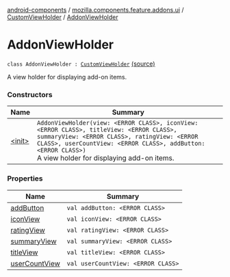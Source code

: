[android-components](../../../index.md) / [mozilla.components.feature.addons.ui](../../index.md) / [CustomViewHolder](../index.md) / [AddonViewHolder](./index.md)

# AddonViewHolder

`class AddonViewHolder : `[`CustomViewHolder`](../index.md) [(source)](https://github.com/mozilla-mobile/android-components/blob/master/components/feature/addons/src/main/java/mozilla/components/feature/addons/ui/CustomViewHolder.kt#L37)

A view holder for displaying add-on items.

### Constructors

| Name | Summary |
|---|---|
| [&lt;init&gt;](-init-.md) | `AddonViewHolder(view: <ERROR CLASS>, iconView: <ERROR CLASS>, titleView: <ERROR CLASS>, summaryView: <ERROR CLASS>, ratingView: <ERROR CLASS>, userCountView: <ERROR CLASS>, addButton: <ERROR CLASS>)`<br>A view holder for displaying add-on items. |

### Properties

| Name | Summary |
|---|---|
| [addButton](add-button.md) | `val addButton: <ERROR CLASS>` |
| [iconView](icon-view.md) | `val iconView: <ERROR CLASS>` |
| [ratingView](rating-view.md) | `val ratingView: <ERROR CLASS>` |
| [summaryView](summary-view.md) | `val summaryView: <ERROR CLASS>` |
| [titleView](title-view.md) | `val titleView: <ERROR CLASS>` |
| [userCountView](user-count-view.md) | `val userCountView: <ERROR CLASS>` |
